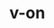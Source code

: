 # v-on

<vuep template="#example"></vuep>

<script v-pre type="text/x-template" id="example">
<template>
  <div>
  	<p>{{ message }}</p>
  	<button @click="reverseMessage">逆转消息</button>
  </div>
</template>

<script>
module.exports = {
  data(){
    return {
      message: 'Hello Vue.js!'
    }
  },
  methods: {
    reverseMessage: function () {
      this.message = this.message.split('').reverse().join('')
    }
  }
}
</script>
</script>